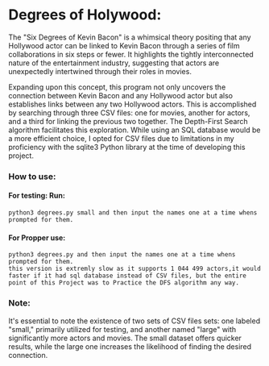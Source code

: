 # Degrees of Holywood: 
The "Six Degrees of Kevin Bacon" is a whimsical theory positing that any Hollywood actor can be linked to Kevin Bacon through a series of film collaborations in six steps or fewer. It highlights the tightly interconnected nature of the entertainment industry, suggesting that actors are unexpectedly intertwined through their roles in movies.

Expanding upon this concept, this program not only uncovers the connection between Kevin Bacon and any Hollywood actor but also establishes links between any two Hollywood actors. This is accomplished by searching through three CSV files: one for movies, another for actors, and a third for linking the previous two together. The Depth-First Search algorithm facilitates this exploration. While using an SQL database would be a more efficient choice, I opted for CSV files due to limitations in my proficiency with the sqlite3 Python library at the time of developing this project.

### How to use:
  #### For testing: Run: 
    python3 degrees.py small and then input the names one at a time whens prompted for them.
  #### For Propper use:
    python3 degrees.py and then input the names one at a time whens prompted for them.
    this version is extremly slow as it supports 1 044 499 actors,it would faster if it had sql database instead of CSV files, but the entire point of this Project was to Practice the DFS algorithm any way.

### Note:
It's essential to note the existence of two sets of CSV files sets: one labeled "small," primarily utilized for testing, and another named "large" with significantly more actors and movies. The small dataset offers quicker results, while the large one increases the likelihood of finding the desired connection.
